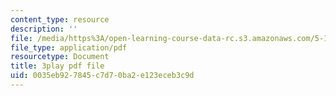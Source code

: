 ```yaml
---
content_type: resource
description: ''
file: /media/https%3A/open-learning-course-data-rc.s3.amazonaws.com/5-111sc-principles-of-chemical-science-fall-2014/0035eb927845c7d70ba2e123eceb3c9d_ZZ6jwuBJxc.pdf
file_type: application/pdf
resourcetype: Document
title: 3play pdf file
uid: 0035eb92-7845-c7d7-0ba2-e123eceb3c9d
---
```

